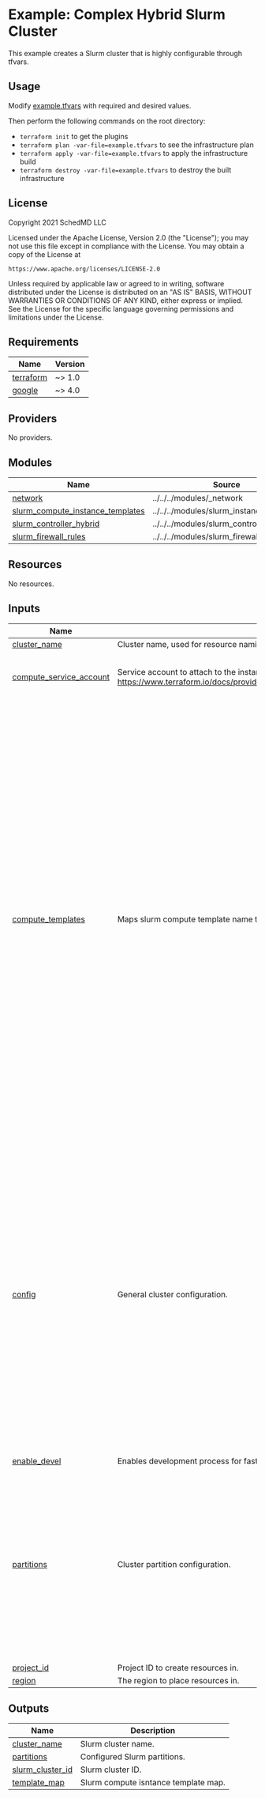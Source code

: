 # Example: Complex Hybrid Slurm Cluster

This example creates a Slurm cluster that is highly configurable through tfvars.

## Usage

Modify [example.tfvars](./example.tfvars) with required and desired values.

Then perform the following commands on the root directory:

- `terraform init` to get the plugins
- `terraform plan -var-file=example.tfvars` to see the infrastructure plan
- `terraform apply -var-file=example.tfvars` to apply the infrastructure build
- `terraform destroy -var-file=example.tfvars` to destroy the built infrastructure

## License

<!-- BEGINNING OF PRE-COMMIT-TERRAFORM DOCS HOOK -->
Copyright 2021 SchedMD LLC

Licensed under the Apache License, Version 2.0 (the "License");
you may not use this file except in compliance with the License.
You may obtain a copy of the License at

    https://www.apache.org/licenses/LICENSE-2.0

Unless required by applicable law or agreed to in writing, software
distributed under the License is distributed on an "AS IS" BASIS,
WITHOUT WARRANTIES OR CONDITIONS OF ANY KIND, either express or implied.
See the License for the specific language governing permissions and
limitations under the License.

## Requirements

| Name | Version |
|------|---------|
| <a name="requirement_terraform"></a> [terraform](#requirement\_terraform) | ~> 1.0 |
| <a name="requirement_google"></a> [google](#requirement\_google) | ~> 4.0 |

## Providers

No providers.

## Modules

| Name | Source | Version |
|------|--------|---------|
| <a name="module_network"></a> [network](#module\_network) | ../../../modules/_network | n/a |
| <a name="module_slurm_compute_instance_templates"></a> [slurm\_compute\_instance\_templates](#module\_slurm\_compute\_instance\_templates) | ../../../modules/slurm_instance_template | n/a |
| <a name="module_slurm_controller_hybrid"></a> [slurm\_controller\_hybrid](#module\_slurm\_controller\_hybrid) | ../../../modules/slurm_controller_hybrid | n/a |
| <a name="module_slurm_firewall_rules"></a> [slurm\_firewall\_rules](#module\_slurm\_firewall\_rules) | ../../../modules/slurm_firewall_rules | n/a |

## Resources

No resources.

## Inputs

| Name | Description | Type | Default | Required |
|------|-------------|------|---------|:--------:|
| <a name="input_cluster_name"></a> [cluster\_name](#input\_cluster\_name) | Cluster name, used for resource naming. | `string` | `"complex"` | no |
| <a name="input_compute_service_account"></a> [compute\_service\_account](#input\_compute\_service\_account) | Service account to attach to the instance. See<br>https://www.terraform.io/docs/providers/google/r/compute_instance_template.html#service_account. | <pre>object({<br>    email  = string<br>    scopes = set(string)<br>  })</pre> | <pre>{<br>  "email": null,<br>  "scopes": null<br>}</pre> | no |
| <a name="input_compute_templates"></a> [compute\_templates](#input\_compute\_templates) | Maps slurm compute template name to instance definition. | <pre>map(object({<br>    ### network ###<br>    tags = list(string)<br><br>    ### instance ###<br>    machine_type     = string<br>    min_cpu_platform = string<br>    gpu = object({<br>      type  = string<br>      count = number<br>    })<br>    shielded_instance_config = object({<br>      enable_secure_boot          = bool<br>      enable_vtpm                 = bool<br>      enable_integrity_monitoring = bool<br>    })<br>    enable_confidential_vm = bool<br>    enable_shielded_vm     = bool<br>    disable_smt            = bool<br>    preemptible            = bool<br>    labels                 = map(string)<br><br>    ### source image ###<br>    source_image_project = string<br>    source_image_family  = string<br>    source_image         = string<br><br>    ### disk ###<br>    disk_type        = string<br>    disk_size_gb     = number<br>    disk_labels      = map(string)<br>    disk_auto_delete = bool<br>    additional_disks = list(object({<br>      disk_name    = string<br>      device_name  = string<br>      auto_delete  = bool<br>      boot         = bool<br>      disk_size_gb = number<br>      disk_type    = string<br>      disk_labels  = map(string)<br>    }))<br>  }))</pre> | `{}` | no |
| <a name="input_config"></a> [config](#input\_config) | General cluster configuration. | <pre>object({<br>    cloudsql = object({<br>      server_ip = string<br>      user      = string<br>      password  = string # (sensitive)<br>      db_name   = string<br>    })<br>    jwt_key   = string<br>    munge_key = string<br><br>    network_storage = list(object({<br>      server_ip     = string<br>      remote_mount  = string<br>      local_mount   = string<br>      fs_type       = string<br>      mount_options = string<br>    }))<br>    login_network_storage = list(object({<br>      server_ip     = string<br>      remote_mount  = string<br>      local_mount   = string<br>      fs_type       = string<br>      mount_options = string<br>    }))<br><br>    compute_d = string<br><br>    slurm_bin_dir = string<br>    slurm_log_dir = string<br><br>    cloud_parameters = map(string)<br>  })</pre> | <pre>{<br>  "cloud_parameters": {},<br>  "cloudsql": null,<br>  "compute_d": null,<br>  "jwt_key": null,<br>  "login_network_storage": null,<br>  "munge_key": null,<br>  "network_storage": null,<br>  "slurm_bin_dir": null,<br>  "slurm_log_dir": null<br>}</pre> | no |
| <a name="input_enable_devel"></a> [enable\_devel](#input\_enable\_devel) | Enables development process for faster iterations. NOTE: *NOT* intended for production use. | `bool` | `false` | no |
| <a name="input_partitions"></a> [partitions](#input\_partitions) | Cluster partition configuration. | <pre>map(object({<br>    zone_policy = map(string)<br>    nodes = list(object({<br>      template      = string<br>      count_static  = number<br>      count_dynamic = number<br>    }))<br>    network_storage = list(object({<br>      server_ip     = string<br>      remote_mount  = string<br>      local_mount   = string<br>      fs_type       = string<br>      mount_options = string<br>    }))<br>    exclusive        = bool<br>    placement_groups = bool<br>    conf             = map(string)<br>  }))</pre> | `{}` | no |
| <a name="input_project_id"></a> [project\_id](#input\_project\_id) | Project ID to create resources in. | `string` | n/a | yes |
| <a name="input_region"></a> [region](#input\_region) | The region to place resources in. | `string` | n/a | yes |

## Outputs

| Name | Description |
|------|-------------|
| <a name="output_cluster_name"></a> [cluster\_name](#output\_cluster\_name) | Slurm cluster name. |
| <a name="output_partitions"></a> [partitions](#output\_partitions) | Configured Slurm partitions. |
| <a name="output_slurm_cluster_id"></a> [slurm\_cluster\_id](#output\_slurm\_cluster\_id) | Slurm cluster ID. |
| <a name="output_template_map"></a> [template\_map](#output\_template\_map) | Slurm compute isntance template map. |
<!-- END OF PRE-COMMIT-TERRAFORM DOCS HOOK -->
